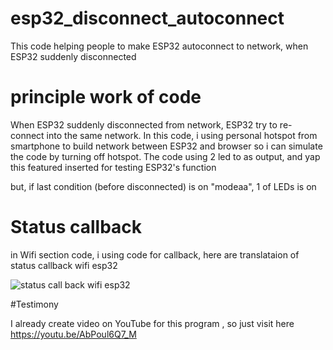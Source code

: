 # esp32_disconnect_autoconnect
This code helping people to make ESP32 autoconnect to network, when ESP32 suddenly disconnected

# principle work of code
When ESP32 suddenly disconnected from network, ESP32 try to re-connect into the same network.
In this code, i using personal hotspot from smartphone to build network between ESP32 and browser
so i can simulate the code by turning off hotspot.
The code using 2 led to as output, and yap this featured inserted for testing ESP32's function

but, if last condition (before disconnected) is on "modeaa", 1 of LEDs is on

# Status callback
in Wifi section code, i using code for callback, here are translataion of status callback wifi esp32

![status call back wifi esp32](https://user-images.githubusercontent.com/63993989/218284787-c4e90413-83f7-4b75-9d2d-717e0197d767.png)

#Testimony

I already create video on YouTube for this program , so just visit here https://youtu.be/AbPoul6Q7_M
